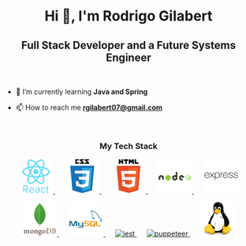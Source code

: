 <h1 align="center">Hi 👋, I'm Rodrigo Gilabert</h1>
<h2 align="center">Full Stack Developer and a Future Systems Engineer</h2>

<br />

- 🌱 I’m currently learning **Java and Spring**

- 📫 How to reach me **rgilabert07@gmail.com**

<br />

<h3 align="center">My Tech Stack</h3>
<p align="center"> 
    <a style="
    padding-top: 10px;
    padding-right: 10px;
    padding-bottom: 10px;
    padding-left: 10px;" href="https://reactjs.org/" target="_blank" rel="noreferrer"> 
      <img src="https://raw.githubusercontent.com/devicons/devicon/master/icons/react/react-original-wordmark.svg" alt="react" width="70" height="70" padding=200px/> 
    </a> 
    <a style="
    padding-top: 10px;
    padding-right: 10px;
    padding-bottom: 10px;
    padding-left: 10px;" href="https://www.w3schools.com/css/" target="_blank" rel="noreferrer"> 
      <img src="https://raw.githubusercontent.com/devicons/devicon/master/icons/css3/css3-original-wordmark.svg" alt="css3" width="70" height="70"/> 
    </a> 
    <a style="
    padding-top: 10px;
    padding-right: 10px;
    padding-bottom: 10px;
    padding-left: 10px;" href="https://www.w3.org/html/" target="_blank" rel="noreferrer"> 
      <img src="https://raw.githubusercontent.com/devicons/devicon/master/icons/html5/html5-original-wordmark.svg" alt="html5" width="70" height="70"/> 
    </a> 
    <a style="
    padding-top: 10px;
    padding-right: 10px;
    padding-bottom: 10px;
    padding-left: 10px;" href="https://nodejs.org" target="_blank" rel="noreferrer"> 
      <img src="https://raw.githubusercontent.com/devicons/devicon/master/icons/nodejs/nodejs-original-wordmark.svg" alt="nodejs" width="70" height="70"/> 
    </a> 
    <a style="
    padding-top: 10px;
    padding-right: 10px;
    padding-bottom: 10px;
    padding-left: 10px;" href="https://expressjs.com" target="_blank" rel="noreferrer"> 
      <img src="https://raw.githubusercontent.com/devicons/devicon/master/icons/express/express-original-wordmark.svg" alt="express" width="70" height="70"/> 
    </a>

</p>
<p align="center">
  <a style="
    padding-top: 10px;
    padding-right: 10px;
    padding-bottom: 10px;
    padding-left: 10px;" href="https://www.mongodb.com/" target="_blank" rel="noreferrer"> 
    <img src="https://raw.githubusercontent.com/devicons/devicon/master/icons/mongodb/mongodb-original-wordmark.svg" alt="mongodb" width="70" height="70"/> 
  </a> 
  <a style="
    padding-top: 10px;
    padding-right: 10px;
    padding-bottom: 10px;
    padding-left: 10px;" href="https://www.mysql.com/" target="_blank" rel="noreferrer"> 
    <img src="https://raw.githubusercontent.com/devicons/devicon/master/icons/mysql/mysql-original-wordmark.svg" alt="mysql" width="70" height="70"/> 
  </a> 
  <a style="
    padding-top: 10px;
    padding-right: 10px;
    padding-bottom: 10px;
    padding-left: 10px;" href="https://jestjs.io" target="_blank" rel="noreferrer"> 
    <img src="https://www.vectorlogo.zone/logos/jestjsio/jestjsio-icon.svg" alt="jest" width="70" height="70"/> 
  </a> 
  <a style="
    padding-top: 10px;
    padding-right: 10px;
    padding-bottom: 10px;
    padding-left: 10px;" href="https://github.com/puppeteer/puppeteer" target="_blank" rel="noreferrer"> 
    <img src="https://www.vectorlogo.zone/logos/pptrdev/pptrdev-official.svg" alt="puppeteer" width="70" height="70"/> 
  </a> 
  <a style="
    padding-top: 10px;
    padding-right: 10px;
    padding-bottom: 10px;
    padding-left: 10px;" href="https://www.linux.org/" target="_blank" rel="noreferrer"> 
    <img src="https://raw.githubusercontent.com/devicons/devicon/master/icons/linux/linux-original.svg" alt="linux" width="70" height="70"/> 
  </a>

</p>
